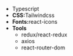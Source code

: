 <ul>
 <li>Typescript</li>
 <li><b>CSS:</b>Tailwindcss</li>
 <li><b>Fonts:</b>react-icons</li>
 <li>
  <b>Tools</b>
   <ul>
    <li>redux/react-redux</li>
    <li>axios</li>
    <li>react-router-dom</li>
   </ul>
 </li>
</ul>
